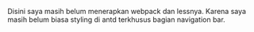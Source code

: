 Disini saya masih belum menerapkan webpack dan lessnya. Karena saya masih belum biasa styling di antd terkhusus bagian navigation bar. 
